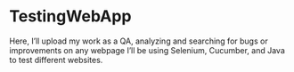 # TestingWebApp
Here, I’ll upload my work as a QA, analyzing and searching for bugs or improvements on any webpage
I’ll be using Selenium, Cucumber, and Java to test different websites.
